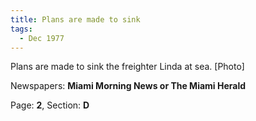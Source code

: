 ```yaml
---  
title: Plans are made to sink  
tags:  
  - Dec 1977  
---  
```

  
Plans are made to sink the freighter Linda at sea. [Photo]  
  
Newspapers: **Miami Morning News or The Miami Herald**  
  
Page: **2**, Section: **D** 
